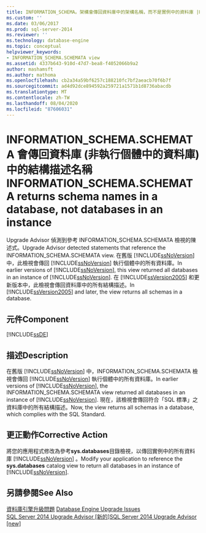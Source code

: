 ```yaml
---
title: INFORMATION_SCHEMA。架構會傳回資料庫中的架構名稱，而不是實例中的資料庫 |Microsoft Docs
ms.custom: ''
ms.date: 03/06/2017
ms.prod: sql-server-2014
ms.reviewer: ''
ms.technology: database-engine
ms.topic: conceptual
helpviewer_keywords:
- INFORMATION_SCHEMA.SCHEMATA view
ms.assetid: 4337b643-910d-47d7-bea8-f4052066b9a2
author: mashamsft
ms.author: mathoma
ms.openlocfilehash: cb2a34a59bf6257c188210fc7bf2aeacb70f6b7f
ms.sourcegitcommit: ad4d92dce894592a259721a1571b1d8736abacdb
ms.translationtype: MT
ms.contentlocale: zh-TW
ms.lasthandoff: 08/04/2020
ms.locfileid: "87606031"
---
```

# <a name="information_schemaschemata-returns-schema-names-in-a-database-not-databases-in-an-instance"></a><span data-ttu-id="a262b-102">INFORMATION_SCHEMA.SCHEMATA 會傳回資料庫 (非執行個體中的資料庫) 中的結構描述名稱</span><span class="sxs-lookup"><span data-stu-id="a262b-102">INFORMATION_SCHEMA.SCHEMATA returns schema names in a database, not databases in an instance</span></span>
  <span data-ttu-id="a262b-103">Upgrade Advisor 偵測到參考 INFORMATION_SCHEMA.SCHEMATA 檢視的陳述式。</span><span class="sxs-lookup"><span data-stu-id="a262b-103">Upgrade Advisor detected statements that reference the INFORMATION_SCHEMA.SCHEMATA view.</span></span> <span data-ttu-id="a262b-104">在舊版 [!INCLUDE[ssNoVersion](../../includes/ssnoversion-md.md)] 中，此檢視會傳回 [!INCLUDE[ssNoVersion](../../includes/ssnoversion-md.md)] 執行個體中的所有資料庫。</span><span class="sxs-lookup"><span data-stu-id="a262b-104">In earlier versions of [!INCLUDE[ssNoVersion](../../includes/ssnoversion-md.md)], this view returned all databases in an instance of [!INCLUDE[ssNoVersion](../../includes/ssnoversion-md.md)].</span></span> <span data-ttu-id="a262b-105">在 [!INCLUDE[ssVersion2005](../../includes/ssversion2005-md.md)] 和更新版本中，此檢視會傳回資料庫中的所有結構描述。</span><span class="sxs-lookup"><span data-stu-id="a262b-105">In [!INCLUDE[ssVersion2005](../../includes/ssversion2005-md.md)] and later, the view returns all schemas in a database.</span></span>  
  
## <a name="component"></a><span data-ttu-id="a262b-106">元件</span><span class="sxs-lookup"><span data-stu-id="a262b-106">Component</span></span>  
 [!INCLUDE[ssDE](../../includes/ssde-md.md)]  
  
## <a name="description"></a><span data-ttu-id="a262b-107">描述</span><span class="sxs-lookup"><span data-stu-id="a262b-107">Description</span></span>  
 <span data-ttu-id="a262b-108">在舊版 [!INCLUDE[ssNoVersion](../../includes/ssnoversion-md.md)] 中，INFORMATION_SCHEMA.SCHEMATA 檢視會傳回 [!INCLUDE[ssNoVersion](../../includes/ssnoversion-md.md)] 執行個體中的所有資料庫。</span><span class="sxs-lookup"><span data-stu-id="a262b-108">In earlier versions of [!INCLUDE[ssNoVersion](../../includes/ssnoversion-md.md)], the INFORMATION_SCHEMA.SCHEMATA view returned all databases in an instance of [!INCLUDE[ssNoVersion](../../includes/ssnoversion-md.md)].</span></span> <span data-ttu-id="a262b-109">現在，該檢視會傳回符合「SQL 標準」之資料庫中的所有結構描述。</span><span class="sxs-lookup"><span data-stu-id="a262b-109">Now, the view returns all schemas in a database, which complies with the SQL Standard.</span></span>  
  
## <a name="corrective-action"></a><span data-ttu-id="a262b-110">更正動作</span><span class="sxs-lookup"><span data-stu-id="a262b-110">Corrective Action</span></span>  
 <span data-ttu-id="a262b-111">將您的應用程式修改為參考**sys.databases**目錄檢視，以傳回實例中的所有資料庫 [!INCLUDE[ssNoVersion](../../includes/ssnoversion-md.md)] 。</span><span class="sxs-lookup"><span data-stu-id="a262b-111">Modify your application to reference the **sys.databases** catalog view to return all databases in an instance of [!INCLUDE[ssNoVersion](../../includes/ssnoversion-md.md)].</span></span>  
  
## <a name="see-also"></a><span data-ttu-id="a262b-112">另請參閱</span><span class="sxs-lookup"><span data-stu-id="a262b-112">See Also</span></span>  
 <span data-ttu-id="a262b-113">[資料庫引擎升級問題](../../../2014/sql-server/install/database-engine-upgrade-issues.md) </span><span class="sxs-lookup"><span data-stu-id="a262b-113">[Database Engine Upgrade Issues](../../../2014/sql-server/install/database-engine-upgrade-issues.md) </span></span>  
 [<span data-ttu-id="a262b-114">SQL Server 2014 Upgrade Advisor &#91;新的&#93;</span><span class="sxs-lookup"><span data-stu-id="a262b-114">SQL Server 2014 Upgrade Advisor &#91;new&#93;</span></span>](sql-server-2014-upgrade-advisor.md)  
  
  
